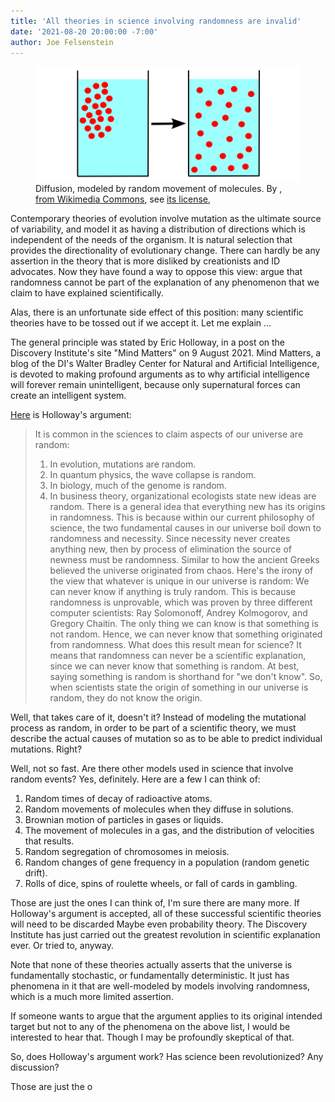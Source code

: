 ```yaml
---
title: 'All theories in science involving randomness are invalid'
date: '2021-08-20 20:00:00 -7:00'
author: Joe Felsenstein
---
```


<figure>
<img src="/uploads/2021/Diffusion640px.png">
<figcaption>Diffusion, modeled by random movement of molecules.  By ,
<a href="https://en.wikipedia.org/wiki/Diffusion#/media/File:Diffusion.svg">from Wikimedia Commons</a>, see <a href="https://creativecommons.org/licenses/by/3.0/">its license</a>,</figcaption>
</figure>

Contemporary theories of evolution involve mutation as the ultimate source of
variability, and model it as having a distribution of directions which is independent
of the needs of the organism. It is natural selection that provides the
directionality of evolutionary change.  There can hardly be any assertion in
the theory that is more disliked by creationists and ID advocates.  Now they
have found a way to oppose this view: argue that randomness cannot be part
of the explanation of any phenomenon that we claim to have explained
scientifically.

Alas, there is an unfortunate side effect of this position: many scientific
theories have to be tossed out if we accept it.  Let me explain ...

<!--more-->

The general principle was stated by Eric Holloway, in a post on the Discovery
Institute's site "Mind Matters" on 9 August 2021.  Mind Matters, a blog
of the DI's Walter Bradley Center for Natural and Artificial Intelligence,
is devoted
to making profound arguments as to why artificial intelligence will forever
remain unintelligent, because only supernatural forces can create an
intelligent system.

<a
href="https://mindmatters.ai/2021/08/randomness-is-not-a-scientific-explanation/">Here</a> is Holloway's argument:

> It is common in the sciences to claim aspects of our universe are random:
>   1. In evolution, mutations are random.
>   2. In quantum physics, the wave collapse is random.
>   3. In biology, much of the genome is random.
>   4. In business theory, organizational ecologists state new ideas are
> random.
> There is a general idea that everything new has its origins in randomness.
> This is because within our current philosophy of science, the two fundamental
> causes in our universe boil down to randomness and necessity. Since necessity
> never creates anything new, then by process of elimination the source of
> newness must be randomness. Similar to how the ancient Greeks believed the
> universe originated from chaos.
> Here's  the irony of the view that whatever is unique in our universe is
> random: We can never know if anything is truly random. This is because
> randomness is unprovable, which was proven by three different computer
> scientists: Ray Solomonoff, Andrey Kolmogorov, and Gregory Chaitin.
> The only thing we can know is that something is not random. Hence, we can
> never know that something originated from randomness.
> What does this result mean for science? It means that randomness can never be
> a scientific explanation, since we can never know that something is random. At
> best, saying something is random is shorthand for "we don't know".
> So, when scientists state the origin of something in our universe is random,
> they do not know the origin.
>

Well, that takes care of it, doesn't it?  Instead of modeling the mutational
process as random, in order to be part of a scientific theory, we must
describe the actual causes of mutation so as to be able to predict individual
mutations.  Right?

Well, not so fast.  Are there other models used in science that involve
random events?  Yes, definitely.  Here are a few I can think of:

1. Random times of decay of radioactive atoms.
2. Random movements of molecules when they diffuse in solutions.
3. Brownian motion of particles in gases or liquids.
4. The movement of molecules in a gas, and the distribution of velocities
that results.
5. Random segregation of chromosomes in meiosis.
6. Random changes of gene frequency in a population (random genetic drift).
7. Rolls of dice, spins of roulette wheels, or fall of cards in gambling.

Those are just the ones I can think of, I'm sure there are many more.  If
Holloway's argument is accepted, all of these successful scientific theories
will need to be discarded  Maybe even probability theory.  The Discovery Institute has just carried out
the greatest revolution in scientific explanation ever. Or tried to, anyway.

Note that none of these theories actually asserts that the universe is
fundamentally stochastic, or fundamentally deterministic.  It just has
phenomena in it that are well-modeled by models involving randomness, which
is a much more limited assertion.

If someone wants to argue that the argument applies to its original intended
target but not to any of the phenomena on the above list, I would be
interested to hear that.  Though I may be profoundly skeptical of that.

So, does Holloway's argument work?  Has science been revolutionized?  Any
discussion?



Those are just the o

